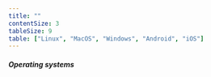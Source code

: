 ```yaml
---
title: ""
contentSize: 3
tableSize: 9
table: ["Linux", "MacOS", "Windows", "Android", "iOS"]
---
```

##### Operating systems

